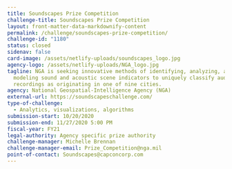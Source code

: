 ```yaml
---
title: Soundscapes Prize Competition
challenge-title: Soundscapes Prize Competition
layout: front-matter-data-markdownify-content
permalink: /challenge/soundscapes-prize-competition/
challenge-id: "1180"
status: closed
sidenav: false
card-image: /assets/netlify-uploads/soundscapes_logo.jpg
agency-logo: /assets/netlify-uploads/NGA_logo.jpg
tagline: NGA is seeking innovative methods of identifying, analyzing, and
  modeling sound and acoustic scene indicators to uniquely classify audio
  recordings as originating in one of nine cities.
agency: National Geospatial-Intelligence Agency (NGA)
external-url: https://soundscapeschallenge.com/
type-of-challenge:
  - Analytics, visualizations, algorithms
submission-start: 10/20/2020
submission-end: 11/27/2020 5:00 PM
fiscal-year: FY21
legal-authority: Agency specific prize authority
challenge-manager: Michelle Brennan
challenge-manager-email: Prize_Competition@nga.mil
point-of-contact: Soundscapes@capconcorp.com
---
```

